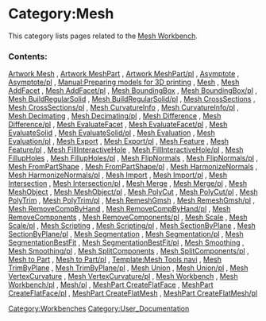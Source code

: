 # Category:Mesh
This category lists pages related to the [Mesh Workbench](Mesh_Workbench.md).

### Contents:

[Artwork Mesh](Artwork_Mesh.md) , [Artwork MeshPart](Artwork_MeshPart.md) , [Artwork MeshPart/pl](Artwork_MeshPart/pl.md) , [Asymptote](Asymptote.md) , [Asymptote/pl](Asymptote/pl.md) , [Manual:Preparing models for 3D printing](Manual:Preparing_models_for_3D_printing.md) , [Mesh](Mesh.md) , [Mesh AddFacet](Mesh_AddFacet.md) , [Mesh AddFacet/pl](Mesh_AddFacet/pl.md) , [Mesh BoundingBox](Mesh_BoundingBox.md) , [Mesh BoundingBox/pl](Mesh_BoundingBox/pl.md) , [Mesh BuildRegularSolid](Mesh_BuildRegularSolid.md) , [Mesh BuildRegularSolid/pl](Mesh_BuildRegularSolid/pl.md) , [Mesh CrossSections](Mesh_CrossSections.md) , [Mesh CrossSections/pl](Mesh_CrossSections/pl.md) , [Mesh CurvatureInfo](Mesh_CurvatureInfo.md) , [Mesh CurvatureInfo/pl](Mesh_CurvatureInfo/pl.md) , [Mesh Decimating](Mesh_Decimating.md) , [Mesh Decimating/pl](Mesh_Decimating/pl.md) , [Mesh Difference](Mesh_Difference.md) , [Mesh Difference/pl](Mesh_Difference/pl.md) , [Mesh EvaluateFacet](Mesh_EvaluateFacet.md) , [Mesh EvaluateFacet/pl](Mesh_EvaluateFacet/pl.md) , [Mesh EvaluateSolid](Mesh_EvaluateSolid.md) , [Mesh EvaluateSolid/pl](Mesh_EvaluateSolid/pl.md) , [Mesh Evaluation](Mesh_Evaluation.md) , [Mesh Evaluation/pl](Mesh_Evaluation/pl.md) , [Mesh Export](Mesh_Export.md) , [Mesh Export/pl](Mesh_Export/pl.md) , [Mesh Feature](Mesh_Feature.md) , [Mesh Feature/pl](Mesh_Feature/pl.md) , [Mesh FillInteractiveHole](Mesh_FillInteractiveHole.md) , [Mesh FillInteractiveHole/pl](Mesh_FillInteractiveHole/pl.md) , [Mesh FillupHoles](Mesh_FillupHoles.md) , [Mesh FillupHoles/pl](Mesh_FillupHoles/pl.md) , [Mesh FlipNormals](Mesh_FlipNormals.md) , [Mesh FlipNormals/pl](Mesh_FlipNormals/pl.md) , [Mesh FromPartShape](Mesh_FromPartShape.md) , [Mesh FromPartShape/pl](Mesh_FromPartShape/pl.md) , [Mesh HarmonizeNormals](Mesh_HarmonizeNormals.md) , [Mesh HarmonizeNormals/pl](Mesh_HarmonizeNormals/pl.md) , [Mesh Import](Mesh_Import.md) , [Mesh Import/pl](Mesh_Import/pl.md) , [Mesh Intersection](Mesh_Intersection.md) , [Mesh Intersection/pl](Mesh_Intersection/pl.md) , [Mesh Merge](Mesh_Merge.md) , [Mesh Merge/pl](Mesh_Merge/pl.md) , [Mesh MeshObject](Mesh_MeshObject.md) , [Mesh MeshObject/pl](Mesh_MeshObject/pl.md) , [Mesh PolyCut](Mesh_PolyCut.md) , [Mesh PolyCut/pl](Mesh_PolyCut/pl.md) , [Mesh PolyTrim](Mesh_PolyTrim.md) , [Mesh PolyTrim/pl](Mesh_PolyTrim/pl.md) , [Mesh RemeshGmsh](Mesh_RemeshGmsh.md) , [Mesh RemeshGmsh/pl](Mesh_RemeshGmsh/pl.md) , [Mesh RemoveCompByHand](Mesh_RemoveCompByHand.md) , [Mesh RemoveCompByHand/pl](Mesh_RemoveCompByHand/pl.md) , [Mesh RemoveComponents](Mesh_RemoveComponents.md) , [Mesh RemoveComponents/pl](Mesh_RemoveComponents/pl.md) , [Mesh Scale](Mesh_Scale.md) , [Mesh Scale/pl](Mesh_Scale/pl.md) , [Mesh Scripting](Mesh_Scripting.md) , [Mesh Scripting/pl](Mesh_Scripting/pl.md) , [Mesh SectionByPlane](Mesh_SectionByPlane.md) , [Mesh SectionByPlane/pl](Mesh_SectionByPlane/pl.md) , [Mesh Segmentation](Mesh_Segmentation.md) , [Mesh Segmentation/pl](Mesh_Segmentation/pl.md) , [Mesh SegmentationBestFit](Mesh_SegmentationBestFit.md) , [Mesh SegmentationBestFit/pl](Mesh_SegmentationBestFit/pl.md) , [Mesh Smoothing](Mesh_Smoothing.md) , [Mesh Smoothing/pl](Mesh_Smoothing/pl.md) , [Mesh SplitComponents](Mesh_SplitComponents.md) , [Mesh SplitComponents/pl](Mesh_SplitComponents/pl.md) , [Mesh to Part](Mesh_to_Part.md) , [Mesh to Part/pl](Mesh_to_Part/pl.md) , [Template:Mesh Tools navi](Template:Mesh_Tools_navi.md) , [Mesh TrimByPlane](Mesh_TrimByPlane.md) , [Mesh TrimByPlane/pl](Mesh_TrimByPlane/pl.md) , [Mesh Union](Mesh_Union.md) , [Mesh Union/pl](Mesh_Union/pl.md) , [Mesh VertexCurvature](Mesh_VertexCurvature.md) , [Mesh VertexCurvature/pl](Mesh_VertexCurvature/pl.md) , [Mesh Workbench](Mesh_Workbench.md) , [Mesh Workbench/pl](Mesh_Workbench/pl.md) , [Mesh/pl](Mesh/pl.md) , [MeshPart CreateFlatFace](MeshPart_CreateFlatFace.md) , [MeshPart CreateFlatFace/pl](MeshPart_CreateFlatFace/pl.md) , [MeshPart CreateFlatMesh](MeshPart_CreateFlatMesh.md) , [MeshPart CreateFlatMesh/pl](MeshPart_CreateFlatMesh/pl.md)

[Category:Workbenches](Category:Workbenches.md) [Category:User\_Documentation](Category:User_Documentation.md)
